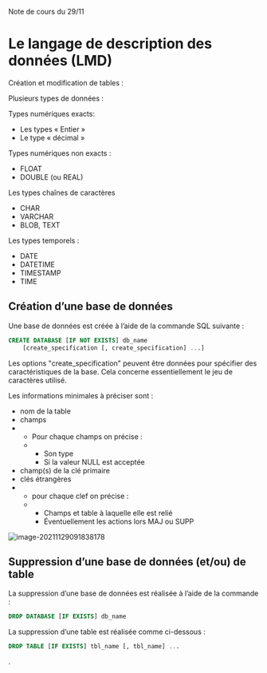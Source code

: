 Note de cours du 29/11

# Le langage de description des données (LMD)



Création et modification de tables :



Plusieurs types de données :

Types numériques exacts:

- Les types « Entier »
- Le type « décimal »

Types numériques non exacts :

* FLOAT
* DOUBLE (ou REAL)

Les types chaînes de caractères 

* CHAR
* VARCHAR
* BLOB, TEXT

Les types temporels :

* DATE
* DATETIME
* TIMESTAMP
* TIME



## Création d’une base de données

Une base de données est créée à l’aide de la commande SQL suivante : 

```sql
CREATE DATABASE [IF NOT EXISTS] db_name 
	[create_specification [, create_specification] ...]
```

Les options "create_specification" peuvent être données pour spécifier des caractéristiques de la base. Cela concerne essentiellement le jeu de caractères utilisé.

Les informations minimales à préciser sont :

* nom de la table
* champs 
* * Pour chaque champs on précise :
  * * Son type 
    * Si la valeur NULL est acceptée
* champ(s) de la clé primaire
* clés étrangères
* * pour chaque clef on précise :
  * * Champs et table à laquelle elle est relié
    * Éventuellement les actions lors MAJ ou SUPP 

![image-20211129091838178](C:\Users\fevre\AppData\Roaming\Typora\typora-user-images\image-20211129091838178.png)

## Suppression d’une base de données (et/ou) de table

La suppression d’une base de données est réalisée à l’aide de la commande : 

```sql
DROP DATABASE [IF EXISTS] db_name 
```

La suppression d’une table est réalisée comme ci-dessous : 

```sql
DROP TABLE [IF EXISTS] tbl_name [, tbl_name] ...
```

.
